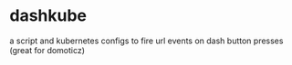 # dashkube
a script and kubernetes configs to fire url events on dash button presses (great for domoticz)
